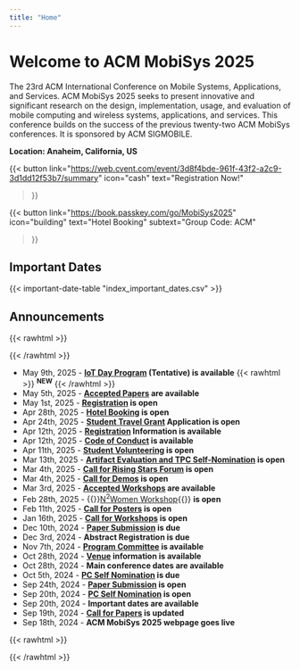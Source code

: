 ```yaml
---
title: "Home"
---
```

# Welcome to ACM MobiSys 2025

The 23rd ACM International Conference on Mobile Systems, Applications, and Services. ACM MobiSys 2025 seeks to present innovative and significant research on the design, implementation, usage, and evaluation of mobile computing and wireless systems, applications, and services. This conference builds on the success of the previous twenty-two ACM MobiSys conferences. It is sponsored by ACM SIGMOBILE.

**Location: Anaheim, California, US**

{{< button
    link="https://web.cvent.com/event/3d8f4bde-961f-43f2-a2c9-3d1dd12f53b7/summary" 
    icon="cash"
    text="Registration Now!"
>}}

{{< button
    link="https://book.passkey.com/go/MobiSys2025" 
    icon="building"
    text="Hotel Booking"
    subtext="Group Code: ACM"
>}}

## Important Dates

{{< important-date-table "index_important_dates.csv" >}}

## Announcements

{{< rawhtml >}}
<div class="no-indent">
{{< /rawhtml >}}

- May 9th, 2025 - **[IoT Day Program](./iot_day_program/) (Tentative) is available** {{< rawhtml >}} <span class="new"><sup><b>NEW</b></sup></span> {{< /rawhtml >}}
- May 5th, 2025 - **[Accepted Papers](./accepted_papers/) are available**
- May 1st, 2025 - **[Registration](./registration/) is open**
- Apr 28th, 2025 - **[Hotel Booking](./venue/#accommodation) is open**
- Apr 24th, 2025 - **[Student Travel Grant](./student_travel_grant/) Application is open**
- Apr 12th, 2025 - **[Registration](./registration/) Information is available**
- Apr 12th, 2025 - **[Code of Conduct](./code_of_conduct/) is available**
- Apr 11th, 2025 - **[Student Volunteering](./student_volunteering/) is open**
- Mar 13th, 2025 - **[Artifact Evaluation and TPC Self-Nomination](./artifact_evaluation/) is open**
- Mar 4th, 2025 - **[Call for Rising Stars Forum](./rising_stars/) is open**
- Mar 4th, 2025 - **[Call for Demos](./call_for_demos/) is open**
- Mar 3rd, 2025 - **[Accepted Workshops](./accepted_workshops/) are available**
- Feb 28th, 2025 - {{<rawhtml>}}<a href="./n2women/">N<sup>2</sup>Women Workshop</a>{{</rawhtml>}} **is open**
- Feb 11th, 2025 - **[Call for Posters](./call_for_posters/) is open**
- Jan 16th, 2025 - **[Call for Workshops](./call_for_workshops/) is open**
- Dec 10th, 2024 - **[Paper Submission](https://mobisys25.hotcrp.com) is due**
- Dec 3rd, 2024 - **Abstract Registration is due**
- Nov 7th, 2024 - **[Program Committee](./program_committee/) is available**
- Oct 28th, 2024 - **[Venue](./venue/) information is available**
- Oct 28th, 2024 - **Main conference dates are available**
- Oct 5th, 2024 - **[PC Self Nomination](./pc_self_nomination/) is due**
- Sep 24th, 2024 - **[Paper Submission](https://mobisys25.hotcrp.com) is open**
- Sep 20th, 2024 - **[PC Self Nomination](./pc_self_nomination/) is open**
- Sep 20th, 2024 - **Important dates are available**
- Sep 19th, 2024 - **[Call for Papers](./call_for_papers/) is updated**
- Sep 18th, 2024 - **ACM MobiSys 2025 webpage goes live**

{{< rawhtml >}}
</div>
{{< /rawhtml >}}
